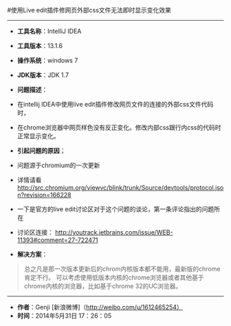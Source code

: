 #使用Live edit插件修网页外部css文件无法即时显示变化效果

---

* **工具名称**：IntelliJ IDEA
* **工具版本**：13.1.6
* **操作系统**：windows 7
* **JDK版本**：JDK 1.7

* **问题描述**：
* 在intellij IDEA中使用live edit插件修改网页文件的连接的外部css文件代码时，
* 在chrome浏览器中网页样色没有反正变化。修改内部css跟行内css的代码时正常显示变化。


* **引起问题的原因**；
* 问题源于chromium的一次更新
* 详情请看 http://src.chromium.org/viewvc/blink/trunk/Source/devtools/protocol.json?revision=166228
* 一下是官方的live edit讨论区对于这个问题的谈论，第一条评论指出的问题所在
* 讨论区连接： http://youtrack.jetbrains.com/issue/WEB-11393#comment=27-722471



* **解决方案**：

>总之凡是那一次版本更新后的chrom内核版本都不能用，最新版的chrome肯定不行。
可以考虑使用低版本内核的chrome浏览器或者其他基于chrome内核的浏览器，比如基于chrome 32的UC浏览器。








---

* **作者**：Genji [新浪微博]（http://weibo.com/u/1612465254）
* **时间**：2014年5月31日 17：26：05

